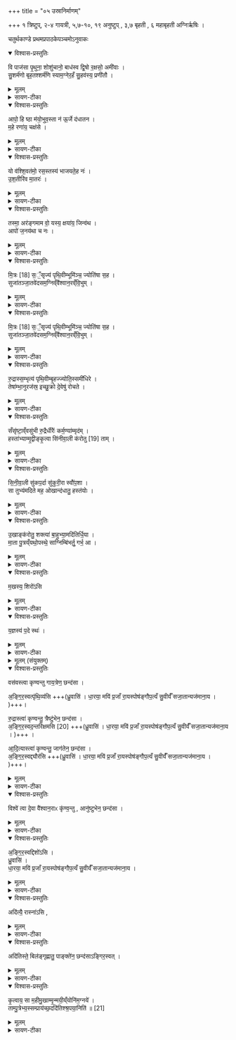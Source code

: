 +++
title = "०५ उस्रानिर्माणम्"

+++
१  त्रिष्टुप्,
२-४ गायत्री,
५,७-१०, १९ अनुष्टुप् ,
३,७ बृहती ,
६ महाबृहती
अग्निर्ऋषिः ।

चतुर्थकाण्डे प्रथमप्रपाठकेपञ्चमोऽनुवाकः

<details open><summary>विश्वास-प्रस्तुतिः</summary>

वि पाज॑सा पृ॒थुना॒ शोशु॑चानो॒ बाध॑स्व द्वि॒षो र॒क्षसो॒ अमी॑वाः ।  
सु॒शर्म॑णो बृह॒तश्शर्म॑णि स्याम॒ग्नेर॒हँ सु॒हव॑स्य॒ प्रणी॑तौ ।  
</details>

<details><summary>मूलम्</summary>

वि पाज॑सा पृ॒थुना॒ शोशु॑चानो॒ बाध॑स्व द्वि॒षो र॒क्षसो॒ अमी॑वाः ।  
सु॒शर्म॑णो बृह॒तश्शर्म॑णि स्याम॒ग्नेर॒हँ सु॒हव॑स्य॒ प्रणी॑तौ ।  
</details>

<details><summary>सायण-टीका</summary>

[अथ चतुर्थकाण्डे प्रथमप्रपाठके चतुर्थोऽनुवाकः]।  
चतुर्थेऽनुवाके मृदाहरणमुक्तम्।  
अथ पञ्चम उखानिमीणमुच्यते— कल्पः—‘वि पाजसेति विस्रस्य’ इति।  
पाठस्तु— वि पाजसेति ।  
हेऽग्ने पृथुना विस्तृतेन पाजसा बलेन शोशुचानो दीप्यमानस्त्वं द्विषः शत्रुन्रक्षसो राक्षसानमीवा रोगांश्च विशेषेण बाधस्व।  
अहं सुशर्मणः शोभनसुखस्य बृहतः प्रौढस्य सुवहस्य सुखेनाऽऽह्वातुं शक्यस्याग्नेः प्रणीतौ परिचर्यायां सत्यां यच्छर्म सुखं तस्मिन्सुखे स्यां सर्वदाऽवतिष्ठेय।  
तमिमं मन्त्रं विनियुङ्क्ते— ‘वारुणो वा अग्निरुपनद्धो वि पाजसेति वि स्रँ सयति सवितृप्रसूत एवास्य विषूचीं वरुणमेनिं वि सृजति’ (सं. का. ५ प्र. १ अ. ६) इति।  
यद्यप्यमन्त्रकेण लौकिकविस्रंसनेन लौकिकबन्धो निवर्तते तथाऽपि सवितृप्रेरणन्तरेण वरुणपाशस्य निवृत्त्यभावात्सवितृप्रेरणाय मन्त्रपाठः।  
अस्य मन्त्रस्य बन्धविमोचनायैव सवित्रा परमेश्वरेण निर्मितत्वात्तत्पाठे सति सवितृमेरितो भवति।  
वरुणस्या संबन्धिनो पाशबन्धकृता बाधा वरुणमेनिः।  
सा च विषूची सर्वतः प्रसृता बहुधा रज्जुभिरावेष्ट्याऽऽहृतत्वात्।  
अस्याग्नेस्तादृशीं वरुणमेनिं मन्त्रेण विमोचितवान्भवति।  
</details>

<details open><summary>विश्वास-प्रस्तुतिः</summary>

आपो॒ हि ष्ठा म॑यो॒भुव॒स्ता न॑ ऊ॒र्जे द॑धातन ।  
म॒हे रणा॑य॒ चक्ष॑से ।  
</details>

<details><summary>मूलम्</summary>

आपो॒ हि ष्ठा म॑यो॒भुव॒स्ता न॑ ऊ॒र्जे द॑धातन ।  
म॒हे रणा॑य॒ चक्ष॑से ।  
</details>

<details><summary>सायण-टीका</summary>

कल्पः — ‘आपो हि ष्ठा मयोभुव इति तिसृभिरप उपसृज्य’ इति।  
तत्र प्रथमामाह—  १७९८ आपो हि ष्ठेति।  
हिशब्द एवकारार्थः प्रसिद्ध्यर्थो वा।  
हे आपो यूयमेव मयोभुवः स्थ सुखस्य भावयित्र्यो भवत।  
स्नानपानादिहेतुत्वेन सुखोत्पादकत्वं प्रसिद्धम्।  
तास्तादृश्यो यूयं नोऽस्मानूर्जे रसाय भवदीयरसानुभवार्थं दधातन स्थापय-त।  
किंच महे महते रणाय रमणीयाय चक्षसे दर्शनाय दधातन, अस्मान्परतत्त्वसा-क्षात्कारयोग्यान्कुरुतेत्यर्थः।  
</details>

<details open><summary>विश्वास-प्रस्तुतिः</summary>

यो व॑श्शि॒वत॑मो॒ रस॒स्तस्य॑ भाजयते॒ह नः॑ ।  
उ॒श॒तीरि॑व मा॒तरः॑ ।  
</details>

<details><summary>मूलम्</summary>

यो व॑श्शि॒वत॑मो॒ रस॒स्तस्य॑ भाजयते॒ह नः॑ ।  
उ॒श॒तीरि॑व मा॒तरः॑ ।  
</details>

<details><summary>सायण-टीका</summary>

अथ द्वितीयामाह— यो वः शिवतम इति।  
यो युष्माक्रं शिवतमः शान्ततमः सुखैकहेतुर्यो रसोऽस्ति, इहास्मिन्कर्मणि नोऽस्मांस्तस्य भाजयत (तं) रसं प्रापयत।   तत्र दृष्टान्तः—उशतीरिव मातर इति।   कामयमानाः प्रीतियुक्ता मातरो यथा वत्सान्स्वकीयस्तन्यरसं प्रापयन्ति तद्वत्।   
</details>
<details open><summary>विश्वास-प्रस्तुतिः</summary>

तस्मा॒ अर॑ङ्गमाम वो॒ यस्य॒ क्षया॑य॒ जिन्व॑थ ।  
आपो॑ ज॒नय॑था च नः ।  
</details>

<details><summary>मूलम्</summary>

तस्मा॒ अर॑ङ्गमाम वो॒ यस्य॒ क्षया॑य॒ जिन्व॑थ ।  
आपो॑ ज॒नय॑था च नः ।  
</details>

<details><summary>सायण-टीका</summary>

अथ तृतीयामाह— तस्मा अरमिति।   यस्य रसस्य क्षयाय क्षयेण निवासेन जिन्वथ यूयं प्रीता भवथ, तस्मै रसाय वौ युष्मानरं गमामालं भृशं प्राप्नुमः ।   किंच हे आपो यूयं नोऽस्माञ्जनयथ प्रजोत्पादकन्कुरुथ।   एतैर्मन्त्रैः साध्यं जलमेलनं विधत्ते— ‘अप उप सृजत्यापो वै शान्ताः शान्ताभिरेवास्य शुचँ शमयति’ (सं. का. ५ प्र. १ अ. ६) इति।   अस्याग्नेः शुचं शोकं दाहमित्यर्थः।  
आपो हि ष्ठेत्याद्युचस्तत्र विनियुङ्क्ते— ‘तिसृभिरुप सृजति त्रिवृद्वा अग्निर्यावानेवाग्निस्तस्य शुचँ शमयति’ (सं. का. ५ प्र. १ अ. ६) इति।  
आहवनीयादिरूपेणाग्नेस्त्रैगुण्यम्।   तस्य सर्वस्याग्नेर्मन्त्रत्रयेण दाहशान्तिः।   
</details>

<details open><summary>विश्वास-प्रस्तुतिः</summary>

मि॒त्रः [18]  स॒ँ॒सृज्य॑ पृथि॒वीम्भूमि॑ञ्च॒ ज्योति॑षा स॒ह ।  
सुजा॑तञ्जा॒तवे॑दसम॒ग्निव्ँवै॑श्वान॒रव्ँवि॒भुम् ।  
</details>

<details><summary>मूलम्</summary>

मि॒त्रः [18]  स॒ँ॒सृज्य॑ पृथि॒वीम्भूमि॑ञ्च॒ ज्योति॑षा स॒ह ।  
सुजा॑तञ्जा॒तवे॑दसम॒ग्निव्ँवै॑श्वान॒रव्ँवि॒भुम् ।  
</details>

<details><summary>सायण-टीका</summary>

कल्पः—‘मित्रः सँ सृज्य पृथिवीमिति द्वाभ्यां संजर्जनीयैः संसृजत्यर्मक-पालैः पित्रैः पिष्टैर्वेण्वङ्गारैर्व्रीहितुषैः पलाशकषायेण शर्कराभिः पिष्टाभिः कृष्णाजिन लोमभिरजलोमभिः ’  इति।   तत्र प्रथमामाह— मित्रः सँसृज्येति।   मित्रनामकः सर्वेषामाप्तो देवः पृथिवी भूमिं विस्तृता-मिमां भृदं, चशब्दादस्यां मुद्युपसृष्टा जपश्च ज्योतिषा ज्योतिःशब्दोपलक्षितेदार्ढ्यहेतु-ना वक्ष्यमाणार्मकपालादिना संसृज्याग्निं सुजातमकरोदिति शेषः।   अग्निशब्दोपल-क्षितामुखां निर्मितवानित्यर्थः।   कीदृशमग्निं, जातवेदसमुत्पन्नप्राण्यभिज्ञं    १७९९ वैश्वानरं सर्वपुरुषोपकारकत्वेन तत्संबन्धिनं विभुं सर्वेषु यजमानगृहेषु व्याप्तम।   
</details>

<details open><summary>विश्वास-प्रस्तुतिः</summary>

मि॒त्रः [18]  स॒ँ॒सृज्य॑ पृथि॒वीम्भूमि॑ञ्च॒ ज्योति॑षा स॒ह ।  
सुजा॑तञ्जा॒तवे॑दसम॒ग्निव्ँवै॑श्वान॒रव्ँवि॒भुम् ।  
</details>

<details><summary>मूलम्</summary>

मि॒त्रः [18]  स॒ँ॒सृज्य॑ पृथि॒वीम्भूमि॑ञ्च॒ ज्योति॑षा स॒ह ।  
सुजा॑तञ्जा॒तवे॑दसम॒ग्निव्ँवै॑श्वान॒रव्ँवि॒भुम् ।  
</details>

<details><summary>सायण-टीका</summary>

अथ द्वितीयामाह— अयक्ष्माय त्वेति।   हेऽग्ने त्वां प्रजाभ्यः प्रजानामयक्ष्माय रोगाभावय संसृजामि अर्मकपालादिभिः संयोजयामि।   वैश्वानराः सर्वपुरुषोपकारिणो विश्वे सर्वेऽपि देवा आनुष्टुभेन च्छन्दसा सहकारिणा युक्तास्त्वां संसृजन्तु।   किंवत्।   अङ्गिरस्वत।   यथाऽङ्गिरसः पूर्वं संयोजितवन्तस्तद्वत्।  
मन्त्रे देवतान्तरपरित्यागेन मित्रस्यैव स्वीकारे कारणं दर्शयति— “मित्रः सँ सृज्य पृथिवीमित्याह मित्रो वै शिवो देवानां तेनैवैनँ सँ सृजति शान्त्यै” (सं. का. ५ प्र. १ अ. ६) इति।  
देवानां मध्ये मित्रः शिवः शान्तः ।   अतोऽग्नेः शान्त्यै मित्रास्य स्वीकारः।  
अथ दार्ढ्यहेतुभिः कपालैः संसर्गं विधत्ते— यद्ग्राभ्याणां पात्राणां कपालैः सँ सृजेद्ग्राम्याणि पात्राणि शुचाऽर्पयेदर्भ-कपालैः सँ जत्येतानि वा अनुपजीवनीयानि तान्येव शुचाऽर्पयति” (सं. का. ५ प्र. १ अ. ६) इति।  
पाकसाधनानां भाणडानां कपालैः संसर्गे सति सर्वाण्यति भाण्डानि शुचाऽर्पयेत्, गृहदाहादिकृतेन भङ्गेन योजितानि भवेयुः।   अतस्तन्मा भूदित्यर्मक-पालैः संयोजयेत् ।   चिरकालशून्यग्रामभूमाववस्थिनानि पुरातनान्यर्मकपालानि, तेषां प्राणिभिरनुपजीवनीयत्वात्तान्येव भङ्गेन योजितानि भवति, न तु गृहोपकार णानि भाण्डानि।   अथ भूमिष्ठैः क्षुद्रपाषाणैश्चूर्णीकृतेः संसर्ग विधत्ते— “शंर्कराभिः सँसृजति धृत्या अथो शंत्वाय” (सं. का. ५ प्र. १ अ. ६) इति।  
घृत्यै निर्माणकाले भङ्गराहित्येन दार्ढ्याय।   अथो शंत्वाय पाककालेऽपि भङ्गराहित्येन सुखावस्थानाय।   द्रव्यान्तरसंसर्गं विधत्ते— ‘अजलोमैः सँ सृजत्येषा वा अग्नेः प्रिया तूर्यदजा प्रिययैवेनं तनुवं सँ सृजत्यथो तेजसा” (सं. का. ५ प्र. १ अ. ६) इति।  
अजत्वाजातेरग्नेश्च प्रजापतिमुखजत्वसाम्यादजेयमग्नेः प्रिया तनूः ।   न केवलं   १८०० प्रियत्वं किंत्वग्निसंबन्धात्तेजोरूपत्वमपि।   अतः प्रियया तन्वा तेजसा चाग्निं समर्धयति ।   पुनरपि द्रव्यान्तरसंसर्गं विधत्ते— “कृष्णाजिनस्य लोमभिः सँ सृजति यज्ञो वै कृष्णाजिनं यज्ञेनैव यज्ञँसँसृजति” [सं. का. ५ प्र. १ अ. ६] इति।  
अन्यत्र “यज्ञो देवेभ्यो निलायत कृष्णो रूपं कृत्वा” इत्युक्तत्वाद्यज्ञस्य कृष्णाजिनत्वम् ।   अतः कृष्णाजिनरूपेण यज्ञेनाग्निरूपं यज्ञं संसृजति।  
</details>

<details open><summary>विश्वास-प्रस्तुतिः</summary>

रु॒द्रास्स॒म्भृत्य॑ पृथि॒वीम्बृ॒हज्ज्योति॒स्समी॑धिरे ।  
तेषा॑म्भा॒नुरज॑स्र॒ इच्छु॒क्रो दे॒वेषु॑ रोचते ।  
</details>

<details><summary>मूलम्</summary>

रु॒द्रास्स॒म्भृत्य॑ पृथि॒वीम्बृ॒हज्ज्योति॒स्समी॑धिरे ।  
तेषा॑म्भा॒नुरज॑स्र॒ इच्छु॒क्रो दे॒वेषु॑ रोचते ।  
</details>

<details><summary>सायण-टीका</summary>

कल्पः—“रुद्राः संभृत्य पृथिवीमिति मृदं संक्षिप्यं” इति।   पाठस्तु— रुद्राः संभृत्येति।   रुद्रनामका देवाः पृथिवीमुखानिष्पादिकां मृदं संभृत्य सम्यग्भरणं कृत्वोखाकरणाय मृदु यथा भवति तथा हस्ताभ्यां संघट्टनं कृत्वेत्यर्थः।   तथा कृत्वा बृहज्ज्योतिः समीधिरे प्रौढमग्निं दीपितवन्तः ।   तेषां रुद्राणामयमग्निर्भानु-र्भासमानोऽजस्र इन्निरन्तर एव शुक्रो दीप्तियुक्तो देवेषु रोचते शोभते।  
</details>

<details open><summary>विश्वास-प्रस्तुतिः</summary>

सँसृ॑ष्टा॒व्ँवसु॑भी रु॒द्रैर्धीरैः॑ कर्म॒ण्या॑म्मृद॑म् ।  
हस्ता॑भ्याम्मृ॒द्वीङ्कृ॒त्वा सि॑नीवा॒ली क॑रोतु [19]  ताम् ।

</details>

<details><summary>मूलम्</summary>

सँसृ॑ष्टा॒व्ँवसु॑भी रु॒द्रैर्धीरैः॑ कर्म॒ण्या॑म्मृद॑म् ।  
हस्ता॑भ्याम्मृ॒द्वीङ्कृ॒त्वा सि॑नीवा॒ली क॑रोतु [19]  ताम् ।

</details>

<details><summary>सायण-टीका</summary>

कल्पः —  “सँ सृष्टां वसुभिरिति तिसृभिः कर्त्रे प्रयच्छति” (सं. का. ५ प्र. १ अ. ६) इति।   तत्र प्रथमामाह— सँसृष्टां वसुभिरिति।   पूर्वमन्त्रे रुद्रशब्देन वसवोऽप्युपलक्षिताः ।   अतो धीरैर्बुद्धिर्वसुभी रुद्रैश्च या मृदर्मकपालादिभिः संयोजिता सती कर्मण्योखा कर्मयोग्या संपन्ना जाता तां मृदं सिनीवाली देवी पुनरपि  हस्ताभ्यां मृद्वीं कृत्वा करोतु, उखां निष्पादयतु।  
</details>

<details open><summary>विश्वास-प्रस्तुतिः</summary>

सि॒नी॒वा॒ली सु॑कप॒र्दा सु॑कुरी॒रा स्वौ॑प॒शा ।  
सा तुभ्य॑मदिते मह॒ ओखान्द॑धातु॒ हस्त॑योः ।  
</details>

<details><summary>मूलम्</summary>

सि॒नी॒वा॒ली सु॑कप॒र्दा सु॑कुरी॒रा स्वौ॑प॒शा ।  
सा तुभ्य॑मदिते मह॒ ओखान्द॑धातु॒ हस्त॑योः ।  
</details>

<details><summary>सायण-टीका</summary>

अथ द्वितीयामाह— सिनिवालीति।   या सिनीवाली सुकपर्दा, कपर्दोऽत्र स्त्रीणामुचितः केशब-न्धविशेषः।   शोभनः कपर्दो यस्याः सा सुकपर्दा ।   कुरीरशब्देन स्त्रीभिः शृङ्गारार्थं शिरसि धार्यमाणं जालकमुच्यते।   शोभनं कुरीरं यस्याः सुकुरीरा ।   उपशेते सम्य-क्शयनं करोति यैरवयवविशेषैस्ते सर्व उपशास्तोषां समूह औपशः।   शोभन औपशो यस्याः सा स्वौपशा।   हे महे प्रौढेऽदिते भूमिदेवि सा सिनीवाली तुभ्यं तव हस्तयोरु-खामादधातु।  
</details>

<details open><summary>विश्वास-प्रस्तुतिः</summary>

उ॒खाङ्क॑रोतु॒ शक्त्या॑ बा॒हुभ्या॒मदि॑तिर्धि॒या ।  
मा॒ता पु॒त्रय्ँयथो॒पस्थे॒ साग्निम्बि॑भर्तु॒ गर्भ॒ आ ।
</details>

<details><summary>मूलम्</summary>

उ॒खाङ्क॑रोतु॒ शक्त्या॑ बा॒हुभ्या॒मदि॑तिर्धि॒या ।  
मा॒ता पु॒त्रय्ँयथो॒पस्थे॒ साग्निम्बि॑भर्तु॒ गर्भ॒ आ ।
</details>

<details><summary>सायण-टीका</summary>

अथ तृतीयामाह—  १८०१ उखां करोत्विति।   इयमदितिर्धिया बुद्धिकौशलेन बाहुभ्यां हस्तकौशलेन शक्त्या शरीरबलेन चेमामुखां करोतु।   यथा लोके माता स्वकीयं पुत्रमुपस्थ उत्सङ्गे बिभर्ति तथा साऽदितिर्गर्भे स्वोत्सङ्गे तमग्निमा कर्मसमाप्तेर्विभर्तुं।  
उक्तस्य मन्त्रचतुष्ठयस्य तात्पर्यं दर्शयति— ‘रुद्राः संभृत्य पृथिवीमित्याहैता वा एतं देवता अग्रे समभरन्ताभिरेवैनँ सं भरति’ [सं. का. ५ प्र. १ अ. ६] इति।  
रुद्राः वसवः सिनिवाल्यदितिश्चेत्येतच्छब्दपरामृष्टा देवताः।  
मखस्येति ।  
</details>

<details open><summary>विश्वास-प्रस्तुतिः</summary>

म॒खस्य॒ शिरो॑ऽसि
</details>

<details><summary>मूलम्</summary>

म॒खस्य॒ शिरो॑ऽसि
</details>

<details><summary>सायण-टीका</summary>

कल्पः—‘मखस्य शिरोऽसीति पिण्डं कृत्वा’ इति।  
हे मृत्पिण्ड त्वं मखस्य यज्ञस्य शिरः स्थानमसि।  
तत्र मखशब्दार्थे दर्शयति— ‘मखस्य शिरोऽसीत्याह यज्ञो वे मखस्तस्यैनच्छिरो यदुखा तस्मादेवमाह’ (सं. का. ५ प्र. १ अ. ६) इति।  
[सं. का. ५ प्र. १ अ. ६] इति।  
यज्ञस्येति।
</details>

<details open><summary>विश्वास-प्रस्तुतिः</summary>

य॒ज्ञस्य॑ प॒दे स्थः॑ ।  
</details>

<details><summary>मूलम्</summary>

य॒ज्ञस्य॑ प॒दे स्थः॑ ।  
</details>

<details><summary>सायण-टीका</summary>

कल्पः—‘यज्ञस्य पदे स्थ इति कृष्णाजिनं पुष्करपर्णे चाभिमृ-शति’ इति।  
हे कृष्णाजिनपुष्करपर्णे युवामुभे यज्ञस्य पादरूपे स्थः ।  
कृष्णाजिनपुष्करपर्णयोर्यज्ञप्राप्तिहेतुत्वाद्यज्ञपदत्वं प्रसिद्धमित्यतेद्दर्शयति— ‘यज्ञस्य पदे स्थ इत्याह यज्ञस्य ह्येते अथो प्रतिष्ठित्यै’ (सं. का. ५ प्र. १ अ. ६) इति।  
</details>

<details><summary>मूलम् (संयुक्तम्)</summary>

वस॑वस्त्वा कृण्वन्तु गाय॒त्रेण॒ छन्द॑साऽङ्गिर॒स्वत्पृ॑थि॒व्य॑सि रु॒द्रास्त्वा॑ कृण्वन्तु॒ त्रैष्टु॑भेन॒ छन्द॑साऽङ्गिर॒स्वद॒न्तरि॑क्षमसि [20]  
आ॒दि॒त्यास्त्वा॑ कृण्वन्तु॒ जाग॑तेन॒ छन्द॑साऽङ्गिर॒स्वद्द्यौर॑सि॒ विश्वे॑ त्वा दे॒वा वै॑श्वान॒राᳵ कृ॑ण्व॒न्त्वानु॑ष्टुभेन॒ छन्द॑साऽङ्गिर॒स्वद्दिशो॑ऽसि ध्रु॒वासि॑ धा॒रया॒ मयि॑ प्र॒जाँ रा॒यस्पोष॑ङ्गौप॒त्यँ सु॒वीर्यँ॑ सजा॒तान्यज॑माना॒य
</details>

<details open><summary>विश्वास-प्रस्तुतिः</summary>

वस॑वस्त्वा कृण्वन्तु गाय॒त्रेण॒ छन्द॑सा ।  

अ॒ङ्गि॒र॒स्वत्पृ॑थि॒व्य॑सि +++(ध्रु॒वासि॑ । धा॒रया॒ मयि॑ प्र॒जाँ रा॒यस्पोष॑ङ्गौप॒त्यँ सु॒वीर्यँ॑ सजा॒तान्यज॑माना॒य ।  )+++।  

रु॒द्रास्त्वा॑ कृण्वन्तु॒ त्रैष्टु॑भेन॒ छन्द॑सा ।  
अ॒ङ्गि॒र॒स्वद॒न्तरि॑क्षमसि [20] +++(ध्रु॒वासि॑ । धा॒रया॒ मयि॑ प्र॒जाँ रा॒यस्पोष॑ङ्गौप॒त्यँ सु॒वीर्यँ॑ सजा॒तान्यज॑माना॒य ।  )+++ ।  

आ॒दि॒त्यास्त्वा॑ कृण्वन्तु॒ जाग॑तेन॒ छन्द॑सा ।  
अ॒ङ्गि॒र॒स्वद्द्यौर॑सि +++(ध्रु॒वासि॑ ।  धा॒रया॒ मयि॑ प्र॒जाँ रा॒यस्पोष॑ङ्गौप॒त्यँ सु॒वीर्यँ॑ सजा॒तान्यज॑माना॒य ।  )+++।  
</details>

<details><summary>मूलम्</summary>

वस॑वस्त्वा कृण्वन्तु गाय॒त्रेण॒ छन्द॑सा ।  

अ॒ङ्गि॒र॒स्वत्पृ॑थि॒व्य॑सि +++(ध्रु॒वासि॑ । धा॒रया॒ मयि॑ प्र॒जाँ रा॒यस्पोष॑ङ्गौप॒त्यँ सु॒वीर्यँ॑ सजा॒तान्यज॑माना॒य ।  )+++।  

रु॒द्रास्त्वा॑ कृण्वन्तु॒ त्रैष्टु॑भेन॒ छन्द॑सा ।  
अ॒ङ्गि॒र॒स्वद॒न्तरि॑क्षमसि [20] +++(ध्रु॒वासि॑ । धा॒रया॒ मयि॑ प्र॒जाँ रा॒यस्पोष॑ङ्गौप॒त्यँ सु॒वीर्यँ॑ सजा॒तान्यज॑माना॒य ।  )+++ ।  

आ॒दि॒त्यास्त्वा॑ कृण्वन्तु॒ जाग॑तेन॒ छन्द॑सा ।  
अ॒ङ्गि॒र॒स्वद्द्यौर॑सि +++(ध्रु॒वासि॑ ।  धा॒रया॒ मयि॑ प्र॒जाँ रा॒यस्पोष॑ङ्गौप॒त्यँ सु॒वीर्यँ॑ सजा॒तान्यज॑माना॒य ।  )+++।  
</details>

<details><summary>सायण-टीका</summary>

कल्पः—“वसवस्त्वा कृण्वन्तु गायत्रेण छन्दसेति चतुर्भिर्महिष्युख करोति बहुभार्यस्याध्वर्युरेकभारस्य क्रियमाणामेतैरेव यजमानोऽनुमन्त्रयते” इति।   
पाठस्तु— वसवस्त्वा कृण्वन्त्विति ।   हे उखे वस्वाख्या देवाः सहकारिणा गायत्रेण च्छन्दसा सहाङ्गिरस इव त्वां कृण्वन्तु निष्पादयन्तु । त्वं च पृथिवीरूपाऽसि।   एवमुत्तरेषु त्रिष्वपि योज्यम् ।  
</details>

<details open><summary>विश्वास-प्रस्तुतिः</summary>

विश्वे॑ त्वा दे॒वा वै॑श्वान॒राᳵ कृ॑ण्व॒न्तु , आनु॑ष्टुभेन॒ छन्द॑सा ।  
</details>

<details><summary>मूलम्</summary>

विश्वे॑ त्वा दे॒वा वै॑श्वान॒राᳵ कृ॑ण्व॒न्तु , आनु॑ष्टुभेन॒ छन्द॑सा ।  
</details>

<details><summary>सायण-टीका</summary>

वैश्वानराः सर्वमनुष्योपकारिणः ।  
</details>

<details open><summary>विश्वास-प्रस्तुतिः</summary>

अ॒ङ्गि॒र॒स्वद्दिशो॑ऽसि ।  
ध्रु॒वासि॑ ।  
धा॒रया॒ मयि॑ प्र॒जाँ रा॒यस्पोष॑ङ्गौप॒त्यँ सु॒वीर्यँ॑ सजा॒तान्यज॑माना॒य ।  
</details>

<details><summary>मूलम्</summary>

अ॒ङ्गि॒र॒स्वद्दिशो॑ऽसि ।  
ध्रु॒वासि॑ ।  
धा॒रया॒ मयि॑ प्र॒जाँ रा॒यस्पोष॑ङ्गौप॒त्यँ सु॒वीर्यँ॑ सजा॒तान्यज॑माना॒य ।  
</details>

<details><summary>सायण-टीका</summary>

हे उखे त्वं   १८०२ घ्रुवाऽसि दृढाऽसि ।  अतो मय्यध्वर्यावन्यस्मिन्वोखाकर्तरि प्रजादिकं धारय स्थापय।   यजमानार्थमपि प्रजादिकं संपादय।   सोऽयं घ्रुवाऽत्यादिरन्त्यभागः पूर्वेष्वपि त्रिष्वनुषज्यते।  
संसृष्टामित्याद्यृग्भिः कत्र प्रदानं वसवास्त्वेत्यादिभिर्यजुर्भिर्यजमानानुमन्त्रणं  च क्रमेण विधत्ते— ‘प्रान्याभिर्यच्छत्यन्वन्यैर्मन्त्रयते मिधुनत्वाय’ [सं. का. ५ प्र. १ अ. ६] इति।  
अन्याभिर्मसवस्त्वेत्यादियजुर्भ्यो विलक्षणाभिर्ऋग्भिरन्यैः संसृष्टमित्या-दिभ्य ऋग्भ्यो विलक्षणैर्वसवस्त्वेत्यादिभिर्यजुर्भिर्ऋचां स्त्रीलिङ्गत्वाद्यजुषामतथा-त्वान्मिथुनत्वम् ।   निर्मातव्याया उखाया कक्ष्यात्रयं विधत्ते— ‘त्र्युद्धिं करोति त्रय इम लोका एषां लोकानामाप्त्यै’ [सं. का. ५ प्र. १ अ. ६] इति।  
उद्धिरूर्ध्वभवस्थितोऽवयवविशेषः यथा भाण्डस्योपर्यन्यद्भाण्डं तस्याप्यु-परि पुनरप्यन्यद्भाण्डमिति कक्ष्यात्रयं तथेयमेकैवोखा कक्ष्यात्रयबुक्ता कार्या ।  

वसवस्त्वेत्यादिभिर्मन्त्रैर्यजमानस्यानुमन्त्रणं पूर्वं विहितमिदानीं तैरेव मन्त्रै कर्तुः कर्मनिष्पादनं विधत्ते— ‘छन्दोभिः करोति वीर्यं वै छन्दाँसि वीर्योणैवैनां करोति’ (सं. का. ५ प्र. १ अ. ६) इति।  छन्दोभिश्छन्दोलिङ्गकैर्वसवस्त्वेत्यादिभिर्मन्त्रैः।  अदित्या इति ।
</details>

<details open><summary>विश्वास-प्रस्तुतिः</summary>

अदि॑त्यै॒ रास्ना॑ऽसि ,  
</details>

<details><summary>मूलम्</summary>

अदि॑त्यै॒ रास्ना॑ऽसि ,  
</details>

<details><summary>सायण-टीका</summary>

कल्पः– ‘अदित्यै रास्नाऽसीति रास्नां करोति’ इति ।  
रशनासदृशी भाण्डस्य बलगता रेखा रास्ना ।   हे रेखे त्वमदित्यै भूमिरू-पाया उखाया रास्ना काञ्चीगुणस्थानीया रशनाऽसि।  
</details>

<details open><summary>विश्वास-प्रस्तुतिः</summary>

अदि॑तिस्ते॒ बिल॑ङ्गृह्णातु॒ पाङ्क्ते॑न॒ छन्द॑साऽङ्गिर॒स्वत् ।  
</details>

<details><summary>मूलम्</summary>

अदि॑तिस्ते॒ बिल॑ङ्गृह्णातु॒ पाङ्क्ते॑न॒ छन्द॑साऽङ्गिर॒स्वत् ।  
</details>

<details><summary>सायण-टीका</summary>

कल्पः–‘अदितिस्ते बिलं गृह्णात्विति बिलं कृत्वा’ इति।   पाठस्तु– अदितिस्ते बिलमिति ।   हे उखेऽदितिर्भूमिः सहकारिणा पाङ्क्तेन च्छन्दसा सहाङ्गिरस इव ते तव बिलमन्तश्छिद्रं गृह्वातु करोतु।   एतं मन्त्रं विनियुङ्क्ते—  १८०३ “यजुषा बिलं करोति व्यावृत्यै” (सं. का. ५ प्र. १ अ. ६) इति।  
लौकिकस्य हि भाण्डस्य मन्त्रमन्तरणैव बिलं क्रियते।   अत्र तु समन्त्रक-मिति व्यावृत्तिः।   उखायाः प्रादेशपरिमाणं विधत्ते— ‘इयतीं करोति प्रजापतिना यज्ञमुखेन संमिताम्’ (सं. का. ५ प्र. १ अ. ६) इति।  
यज्ञपुरुषस्य मुखं मूर्धचु (चि) बुकयोर्मध्यवर्ति प्रादेशमात्रं, तच्च प्रजाप-तिसृष्टत्वात्प्रजापतिस्वरूपं, तेन मुखेन परिमिता भवति।   तत्परिमाणं हस्तेनाभिनीय प्रदर्शनार्थमियतीत्युच्यते।   अथ विधत्ते— “द्विस्तानां करोति द्यावापृथिव्योर्दोहाय” (सं. का. ५ प्र. १ अ. ६) इति।  
यथा योषितः स्तनावेवमस्या उखाया द्वौ स्तनाकारौ मृदा निष्षाद्यौ।  
तथा सति द्वित्वसाम्याद्द्यावापृथिव्योः सारांशदोहनं संपद्यते।  
पक्षान्तरं विधत्ते— ‘चतुस्तनां करोति पशूनां दोहाय’ [सं. का. ५ प्र. १ अ. ६] इति।  
‘अष्टास्तगां करोति छन्दसां दोहाय’ [सं. का. ५ प्र. १ अ. ६] इति।  
अष्टौ छन्दांसि मन्त्रान्तरे समाम्नातानि—
‘गायत्री त्रिष्टुब्जगत्यनुष्टुक्प-ङ्क्त्या सह ।   बृहत्युष्णिहा ककुत्’ इति।  
अष्टत्वसंख्यासाम्याच्छन्दसां सारदोहनं संपद्यते।   तदेतत्सर्वं सूत्रकारेण संगृहीतम्—
‘अश्रीणां रास्नायाश्च संधौ द्वौ चतुरः षडष्टौ वा स्तनान्करोति’ इति।   अधिकारिविशेषेणाश्रिषु संख्याविशेषं विधत्ते— ‘नवाश्रिमभिचरतः कुर्यात्त्रिषृतमेव वज्रँ संभृत्य भ्रातृव्याय प्र हरति स्तृत्यै’ [सं. का. ५ प्र. १ अ. ६] इति।  
त्रिवृत्स्तोमस्य नवभिर्ऋग्भिरुपेतत्वादश्रिसंख्या त्रिवृत्संपद्यते ।   स च त्रिवृ   १८०४ त्स्तोमो वैरिविनाशकत्वाद्वज्रसमानः ।   अतो नवसंख्या भ्रातृव्याय वज्रप्रहरणं संपद्यते ।   अभिचाराभावे त्वश्रिसंख्यां सूत्रकारो दर्शयति– ‘कुर्वं श्चतस्त्रोऽश्री प्रति-दिशमुन्नयत्यष्टाश्रीर्वा’ इति।  
</details>

<details open><summary>विश्वास-प्रस्तुतिः</summary>

कृ॒त्वाय॒ सा म॒हीमु॒खाम्मृ॒न्मयी॒य्ँयोनि॑म॒ग्नये॑ ।  
ताम्पु॒त्रेभ्य॒स्सम्प्राय॑च्छ॒ददि॑तिश्श्र॒पया॒निति॑ ॥ [21]  
</details>

<details><summary>मूलम्</summary>

कृ॒त्वाय॒ सा म॒हीमु॒खाम्मृ॒न्मयी॒य्ँयोनि॑म॒ग्नये॑ ।  
ताम्पु॒त्रेभ्य॒स्सम्प्राय॑च्छ॒ददि॑तिश्श्र॒पया॒निति॑ ॥ [21]  
</details>

<details><summary>सायण-टीका</summary>

कल्पः—‘कृत्वाय सा महीमुखामित्युत्तरसः सिकतासु प्रतिष्ठाप्य’ इति।    पाठस्तु— कृत्वाय सेति ।   सेयमदितिर्मृन्मयीं मृत्कार्यामग्नये योनिमग्नेः कारणभूतां महीं महतीमुखां कृत्वाय निष्पाद्य ततस्तामुखां पुत्रेभ्यः स्वपुत्रसदृशेभ्यः श्रपणका-रिम्यः संप्रायच्छत्सम्यग्दत्तवती।   किं ब्रुवतीति ततुच्यते— श्रपयानिति अपयन्तु भवन्त इति ब्रुवती ।   तमेतं मन्त्रं विनियुङ्क्ते ‘कृत्वाय सा महीमुखामित नि दधाति देवतास्वेनैनां प्रति ष्ठापर्यति’ [सं. का. ५ प्र. १ अ. ६] इति।  
अदितिपुत्राणां देवतारूपत्वाद्देवतासु प्रतिष्ठापनं संपद्यते।  
अत्र विनियोगसंग्रहः—
वि पा विस्रंसयेदापस्त्रिभिर्मृदि जलं क्षिपेत्।  
मित्रोद्वाभ्यां शर्करादियोगो रुद्रेति संक्षिपेत्॥  
संसृत्त्रिभिर्मृत्तिकां तामुखाकर्त्रे प्रयच्छति।  
मख पिण्डकृतिर्यज्ञ चर्मपर्णाभिमर्शनम्॥  
कुर्याद्वसचतुर्भिस्तां घ्रुवासीत्यनुषज्यते।  
अदि रा नामदि बिलं कुर्यात्कृत्वाय तामुखाम्॥  
सिकतासु स्थापयीत मन्त्रा एकोनविंशतिः॥  
इति श्रीमत्सायणाचार्यविरचिते माधवीये वेदार्थप्रकाशे कृष्णयजुर्वेदीय-तैत्तिरीयसंहिताभाष्ये चतुर्थकाण्डे प्रथमप्रपाठके  पञ्चमोऽनुवाकः ॥   ५ ॥  
</details>
